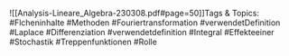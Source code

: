 
![[Analysis-Lineare_Algebra-230308.pdf#page=50]]Tags & Topics:
   #Flcheninhalte
   #Methoden
   #Fouriertransformation
   #verwendetDefinition
   #Laplace
   #Differenziation
   #verwendetdefinition
   #Integral
   #Effekteeiner
   #Stochastik
   #Treppenfunktionen
   #Rolle